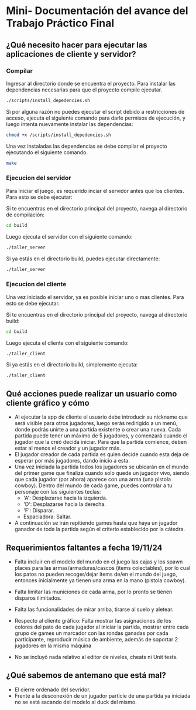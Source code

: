 # Mini- Documentación del avance del Trabajo Práctico Final
## ¿Qué necesito hacer para ejecutar las aplicaciones de cliente y servidor? 

### Compilar
Ingresar al directorio donde se encuentra el proyecto.
Para instalar las dependencias necesarias para que el proyecto compile ejecutar.
````bash
./scripts/install_depedencies.sh
````

Si por alguna razón no puedes ejecutar el script debido a restricciones de acceso, ejecuta el siguiente comando para darle permisos de ejecución, y luego intenta nuevamente instalar las dependencias:
````bash
chmod +x /scripts/install_depedencies.sh
````

Una vez instaladas las dependencias se debe compilar el proyecto ejecutando el siguiente comando.
````bash
make
````

### Ejecucion del servidor
Para iniciar el juego, es requerido inciar el servidor antes que los clientes. Para esto se debe ejecutar:

Si te encuentras en el directorio principal del proyecto, navega al directorio de compilación:
````bash
cd build
````
Luego ejecuta el servidor con el siguiente comando:
````bash
./taller_server
````

Si ya estás en el directorio build, puedes ejecutar directamente:
````bash
./taller_server
````

### Ejecucion del cliente
Una vez iniciado el servidor, ya es posible iniciar uno o mas clientes. Para esto se debe ejecutar.

Si te encuentras en el directorio principal del proyecto, navega al directorio build:
````bash
cd build
````
Luego ejecuta el cliente con el siguiente comando:
````bash
./taller_client
````

Si ya estás en el directorio build, simplemente ejecuta:
````bash
./taller_client
````

## Qué acciones puede realizar un usuario como cliente gráfico y cómo
* Al ejecutar la app de cliente el usuario debe introducir su nickname que será visible para otros jugadores, luego serás redirigido a un menú, donde podrás unirte a una partida existente o crear una nueva. Cada partida puede tener un máximo de 5 jugadores, y comenzará cuando el jugador que la creó decida iniciar. Para que la partida comience, deben estar al menos el creador y un jugador más.
* El jugador creador de cada partida es quien decide cuando esta deja de esperar por más jugadores, dando inicio a esta.
* Una vez iniciada la partida todos los jugadores se ubicarán en el mundo del primer game que finaliza cuando solo quede un jugador vivo, siendo que cada jugador (por ahora) aparece con una arma (una pistola cowboy). Dentro del mundo de cada game, puedes controlar a tu personaje con las siguientes teclas:
  * 'A': Desplazarse hacia la izquierda.
  * 'D': Desplazarse hacia la derecha.
  * 'F': Disparar.
  * Espaciadora: Saltar.
* A continuación se irán repitiendo games hasta que haya un jugador ganador de toda la partida según el criterio establecido por la cátedra.

## Requerimientos faltantes  a fecha 19/11/24

* Falta incluir en el modelo del mundo en el juego las cajas y los spawn places para las armas/armaduras/cascos (items colectables), por lo cual los patos no pueden recoger/dejar items de/en el mundo del juego, entonces inicialmente ya tienen una arma en la mano (pistola cowboy).
* Falta limitar las municiones de cada arma, por lo pronto se tienen disparos ilimitados.
* Falta las funcionalidades de mirar arriba, tirarse al suelo y aletear. 

* Respecto al cliente gráfico: Falta mostrar las asignaciones de los colores del pato de cada jugador al iniciar la partida, mostrar entre cada grupo de games un marcador con las rondas ganadas por cada participante, reproducir música de ambiente, además de soportar 2 jugadores en la misma máquina

* No se incluyó nada relativo al editor de niveles, cheats ni Unit tests.

## ¿Qué sabemos de antemano que está mal?
* El cierre ordenado del sevridor.
* Frente a la desconexión de un jugador partície de una partida ya iniciada no se está sacando del modelo al duck del mismo.
